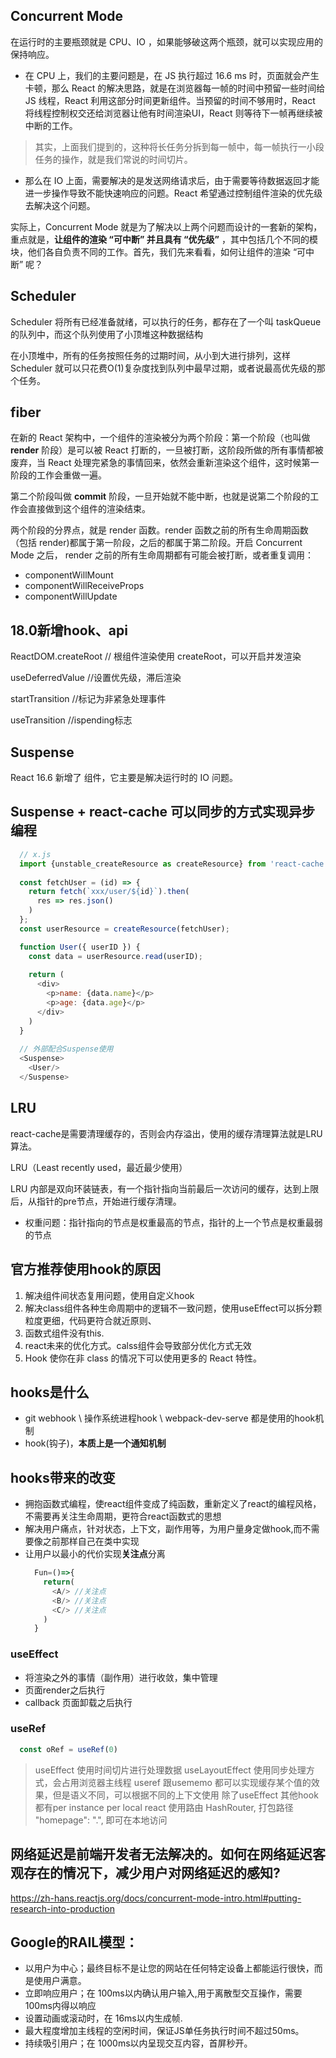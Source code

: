 ## Concurrent Mode

在运行时的主要瓶颈就是 CPU、IO ，如果能够破这两个瓶颈，就可以实现应用的保持响应。

* 在 CPU 上，我们的主要问题是，在 JS 执行超过 16.6 ms 时，页面就会产生卡顿，那么 React  的解决思路，就是在浏览器每一帧的时间中预留一些时间给 JS 线程，React 利用这部分时间更新组件。当预留的时间不够用时，React 将线程控制权交还给浏览器让他有时间渲染UI，React 则等待下一帧再继续被中断的工作。

> 其实，上面我们提到的，这种将长任务分拆到每一帧中，每一帧执行一小段任务的操作，就是我们常说的时间切片。

* 那么在 IO 上面，需要解决的是发送网络请求后，由于需要等待数据返回才能进一步操作导致不能快速响应的问题。React 希望通过控制组件渲染的优先级去解决这个问题。

实际上，Concurrent Mode 就是为了解决以上两个问题而设计的一套新的架构，重点就是，**让组件的渲染 “可中断” 并且具有 “优先级”** ，其中包括几个不同的模块，他们各自负责不同的工作。首先，我们先来看看，如何让组件的渲染 “可中断” 呢？


## Scheduler
  Scheduler 将所有已经准备就绪，可以执行的任务，都存在了一个叫 taskQueue 的队列中，而这个队列使用了小顶堆这种数据结构
  
  在小顶堆中，所有的任务按照任务的过期时间，从小到大进行排列，这样 Scheduler 就可以只花费O(1)复杂度找到队列中最早过期，或者说最高优先级的那个任务。

## fiber

  在新的 React 架构中，一个组件的渲染被分为两个阶段：第一个阶段（也叫做 **render** 阶段）是可以被 React 打断的，一旦被打断，这阶段所做的所有事情都被废弃，当 React 处理完紧急的事情回来，依然会重新渲染这个组件，这时候第一阶段的工作会重做一遍。

  第二个阶段叫做 **commit** 阶段，一旦开始就不能中断，也就是说第二个阶段的工作会直接做到这个组件的渲染结束。

  两个阶段的分界点，就是 render 函数。render 函数之前的所有生命周期函数（包括 render)都属于第一阶段，之后的都属于第二阶段。开启 Concurrent Mode 之后， render 之前的所有生命周期都有可能会被打断，或者重复调用：

  * componentWillMount
  * componentWillReceiveProps
  * componentWillUpdate

## 18.0新增hook、api
  ReactDOM.createRoot // 根组件渲染使用 createRoot，可以开启并发渲染

  useDeferredValue //设置优先级，滞后渲染
  
  startTransition  //标记为非紧急处理事件

  useTransition  //ispending标志

## Suspense
React 16.6 新增了 <Suspense> 组件，它主要是解决运行时的 IO 问题。


## Suspense + react-cache 可以同步的方式实现异步编程

```js
  // x.js
  import {unstable_createResource as createResource} from 'react-cache';
  
  const fetchUser = (id) => {
    return fetch(`xxx/user/${id}`).then(
      res => res.json()
    )
  };
  const userResource = createResource(fetchUser);

  function User({ userID }) {
    const data = userResource.read(userID);
    
    return (
      <div>
        <p>name: {data.name}</p>
        <p>age: {data.age}</p>
      </div>
    )
  }
  
  // 外部配合Suspense使用
  <Suspense>
    <User/>
  </Suspense>
```

## LRU
  react-cache是需要清理缓存的，否则会内存溢出，使用的缓存清理算法就是LRU算法。

  LRU（Least recently used，最近最少使用）

  LRU 内部是双向环装链表，有一个指针指向当前最后一次访问的缓存，达到上限后，从指针的pre节点，开始进行缓存清理。
  
  * 权重问题：指针指向的节点是权重最高的节点，指针的上一个节点是权重最弱的节点

## 官方推荐使用hook的原因
  1. 解决组件间状态复用问题，使用自定义hook
  2. 解决class组件各种生命周期中的逻辑不一致问题，使用useEffect可以拆分颗粒度更细，代码更符合就近原则、
  3. 函数式组件没有this. 
  4. react未来的优化方式。calss组件会导致部分优化方式无效 
  5. Hook 使你在非 class 的情况下可以使用更多的 React 特性。

## hooks是什么
  * git webhook \ 操作系统进程hook \ webpack-dev-serve 都是使用的hook机制
  * hook(钩子)，**本质上是一个通知机制**

## hooks带来的改变
  * 拥抱函数式编程，使react组件变成了纯函数，重新定义了react的编程风格，不需要再关注生命周期，更符合react函数式的思想
  * 解决用户痛点，针对状态，上下文，副作用等，为用户量身定做hook,而不需要像之前那样自己在类中实现
  * 让用户以最小的代价实现**关注点**分离
    ```javascript
      Fun=()=>{
        return(
          <A/> //关注点
          <B/> //关注点
          <C/> //关注点
        )
      }
    ```
### useEffect
  * 将渲染之外的事情（副作用）进行收敛，集中管理
  * 页面render之后执行
  * callback 页面卸载之后执行

### useRef
  ```javascript
    const oRef = useRef(0)
  ```
> useEffect 使用时间切片进行处理数据
> useLayoutEffect 使用同步处理方式，会占用浏览器主线程
> useref 跟usememo 都可以实现缓存某个值的效果，但是语义不同，可以根据不同的上下文使用
> 除了useEffect 其他hook都有per instance per local
> react 使用路由 HashRouter, 打包路径  "homepage": ".", 即可在本地访问

## 网络延迟是前端开发者无法解决的。如何在网络延迟客观存在的情况下，减少用户对网络延迟的感知?

https://zh-hans.reactjs.org/docs/concurrent-mode-intro.html#putting-research-into-production

## Google的RAIL模型：

* 以用户为中心；最终目标不是让您的网站在任何特定设备上都能运行很快，而是使用户满意。
* 立即响应用户；在 100ms以内确认用户输入,用于离散型交互操作，需要100ms内得以响应
* 设置动画或滚动时，在 16ms以内生成帧.
* 最大程度增加主线程的空闲时间，保证JS单任务执行时间不超过50ms。
* 持续吸引用户；在 1000ms以内呈现交互内容，首屏秒开。